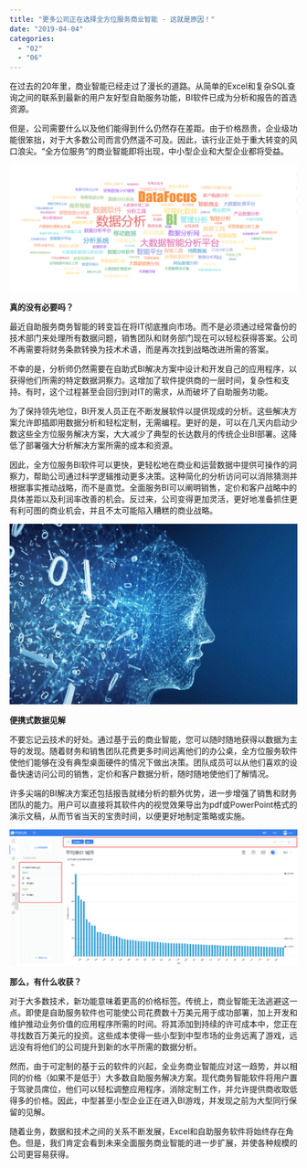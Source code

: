 ```yaml
---
title: "更多公司正在选择全方位服务商业智能 - 这就是原因！"
date: "2019-04-04"
categories: 
  - "02"
  - "06"
---
```


在过去的20年里，商业智能已经走过了漫长的道路。从简单的Excel和复杂SQL查询之间的联系到最新的用户友好型自助服务功能，BI软件已成为分析和报告的首选资源。

但是，公司需要什么以及他们能得到什么仍然存在差距。由于价格昂贵，企业级功能很笨拙，对于大多数公司而言仍然遥不可及。因此，该行业正处于重大转变的风口浪尖。“全方位服务”的商业智能即将出现，中小型企业和大型企业都将受益。

![](images/微信截图_20190124175358.png)

**真的没有必要吗？**

最近自助服务商务智能的转变旨在将IT彻底推向市场。而不是必须通过经常备份的技术部门来处理所有数据问题，销售团队和财务部门现在可以轻松获得答案。公司不再需要将财务条款转换为技术术语，而是再次找到战略改进所需的答案。

不幸的是，分析师仍然需要在自助式BI解决方案中设计和开发自己的应用程序，以获得他们所需的特定数据洞察力。这增加了软件提供商的一层时间，复杂性和支持。有时，这个过程甚至会回归到对IT的需求，从而破坏了自助服务功能。

为了保持领先地位，BI开发人员正在不断发展软件以提供现成的分析。这些解决方案允许即插即用数据分析和轻松定制，无需编程。更好的是，可以在几天内启动少数这些全方位服务解决方案，大大减少了典型的长达数月的传统企业BI部署。这降低了部署强大分析解决方案所需的成本和资源。

因此，全方位服务BI软件可以更快，更轻松地在商业和运营数据中提供可操作的洞察力，帮助公司通过科学逻辑推动更多决策。这种简化的分析访问可以消除猜测并根据事实推动战略，而不是直觉。全面服务BI可以阐明销售，定价和客户战略中的具体差距以及利润率改善的机会。反过来，公司变得更加灵活，更好地准备抓住更有利可图的商业机会，并且不太可能陷入糟糕的商业战略。

![](images/word-image-19.png)

**便携式数据见解**

不要忘记云技术的好处。通过基于云的商业智能，您可以随时随地获得以数据为主导的发现。随着财务和销售团队花费更多时间远离他们的办公桌，全方位服务软件使他们能够在没有典型桌面硬件的情况下做出决策。团队成员可以从他们喜欢的设备快速访问公司的销售，定价和客户数据分析，随时随地使他们了解情况。

许多尖端的BI解决方案还包括报告就绪分析的额外优势，进一步增强了销售和财务团队的能力。用户可以直接将其软件内的视觉效果导出为pdf或PowerPoint格式的演示文稿，从而节省当天的宝贵时间，以便更好地制定策略或实施。

![](images/word-image.png)

**那么，有什么收获？**

对于大多数技术，新功能意味着更高的价格标签。传统上，商业智能无法逃避这一点。即使是自助服务软件也可能使公司花费数十万美元用于成功部署，加上开发和维护推动业务价值的应用程序所需的时间。将其添加到持续的许可成本中，您正在寻找数百万美元的投资。这些成本使得一些小型到中型市场的业务远离了游戏，远远没有将他们的公司提升到新的水平所需的数据分析。

然而，由于可定制的基于云的软件的兴起，全业务商业智能应对这一趋势，并以相同的价格（如果不是低于）大多数自助服务解决方案。现代商务智能软件将用户置于驾驶员席位，他们可以轻松调整应用程序，消除定制工作，并允许提供商收取低得多的价格。因此，中型甚至小型企业正在进入BI游戏，并发现之前为大型同行保留的见解。

随着业务，数据和技术之间的关系不断发展，Excel和自助服务软件将始终存在角色。但是，我们肯定会看到未来全面服务商业智能的进一步扩展，并使各种规模的公司更容易获得。
